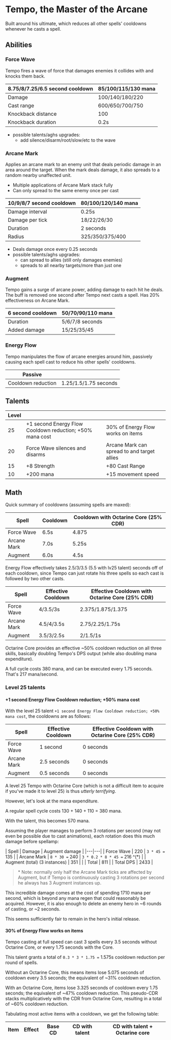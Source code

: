 # Tempo, the Master of the Arcane

Built around his ultimate, which reduces all other spells' cooldowns whenever he casts a spell.

## Abilities
### Force Wave

Tempo fires a wave of force that damages enemies it collides with and knocks them back.

| 8.75/8/7.25/6.5 second cooldown | 85/100/115/130 mana |
|---|---|
| Damage | 100/140/180/220 |
| Cast range | 600/650/700/750 |
| Knockback distance | 100 |
| Knockback duration | 0.2s |

 - possible talents/aghs upgrades:
   - add silence/disarm/root/slow/etc to the wave

### Arcane Mark
Applies an arcane mark to an enemy unit that deals periodic damage in an area around the target. When the mark deals damage,
it also spreads to a random nearby unaffected unit.

- Multiple applications of Arcane Mark stack fully
- Can only spread to the same enemy once per cast

| 10/9/8/7 second cooldown | 80/100/120/140 mana |
|---|---|
| Damage interval | 0.25s |
| Damage per tick | 18/22/26/30 |
| Duration | 2 seconds |
| Radius | 325/350/375/400 |

 - Deals damage once every 0.25 seconds 
 - possible talents/aghs upgrades:
   - can spread to allies (still only damages enemies)
   - spreads to all nearby targets/more than just one

### Augment
Tempo gains a surge of arcane power, adding damage to each hit he deals. The buff is removed one second after Tempo next casts a spell. Has 20% effectiveness on Arcane Mark.

| 6 second cooldown | 50/70/90/110 mana |
|---|---|
| Duration | 5/6/7/8 seconds |
| Added damage | 15/25/35/45 |

### Energy Flow

Tempo manipulates the flow of arcane energies around him, passively causing each spell cast to reduce his other spells' cooldowns.

| Passive | |
|---|---|
| Cooldown reduction | 1.25/1.5/1.75 seconds |

## Talents

| Level | | |
|---|---|---|
| 25 | +1 second Energy Flow Cooldown reduction; +50% mana cost | 30% of Energy Flow works on items |
| 20 | Force Wave silences and disarms | Arcane Mark can spread to and target allies |
| 15 | +8 Strength | +80 Cast Range |
| 10 | +200 mana | +15 movement speed |

## Math

Quick summary of cooldowns (assuming spells are maxed):

| Spell       | Cooldown | Cooldown with Octarine Core (25% CDR) |
|-------------|----------|---------------------------------------|
| Force Wave  | 6.5s     | 4.875                                 |
| Arcane Mark | 7.0s     | 5.25s                                 |
| Augment     | 6.0s     | 4.5s                                  |

Energy Flow effectively takes 2.5/3/3.5 (5.5 with lv25 talent) seconds off of each cooldown,
since Tempo can just rotate his three spells so each cast is followed by two other casts.

| Spell       | Effective Cooldown | Effective Cooldown with Octarine Core (25% CDR) |
|-------------|--------------------|-------------------------------------------------|
| Force Wave  | 4/3.5/3s           | 2.375/1.875/1.375 |
| Arcane Mark | 4.5/4/3.5s         | 2.75/2.25/1.75s |
| Augment     | 3.5/3/2.5s         | 2/1.5/1s |

Octarine Core provides an effective ~50% cooldown reduction on all three skills, basically doubling Tempo's
DPS output (while also doubling mana expenditure).

A full cycle costs 380 mana, and can be executed every 1.75 seconds. That's 217 mana/second.

### Level 25 talents

#### +1 second Energy Flow Cooldown reduction; +50% mana cost

With the level 25 talent `+1 second Energy Flow Cooldown reduction; +50% mana cost`, the cooldowns are as follows:

| Spell       | Effective Cooldown | Effective Cooldown with Octarine Core (25% CDR) |
|-------------|--------------------|-------------------------------------------------|
| Force Wave  | 1 second           | 0 seconds |
| Arcane Mark | 2.5 seconds        | 0 seconds |
| Augment     | 0.5 seconds        | 0 seconds |

A level 25 Tempo with Octarine Core (which is not a difficult item to acquire if you've made it to level 25) is thus *utterly terrifying*.

However, let's look at the mana expenditure.

A regular spell cycle costs 130 + 140 + 110 = 380 mana.

With the talent, this becomes 570 mana.

Assuming the player manages to perform 3 rotations per second (may not even be possible due to cast animations), each rotation does this much damage before spellamp:

| Spell | Damage | Augment damage |
|---|---|
| Force Wave | 220 | `3 * 45 =` 135 |
| Arcane Mark | `8 * 30 =` 240 | `3 * 0.2 * 8 * 45 =` 216 ^(\*) |
| Augment (total) (3 instances) | 351 | |
| Total | 811 |
| Total DPS | 2433 |

> \* Note: normally only half the Arcane Mark ticks are affected by Augment, but if Tempo is continuously casting 3 rotations per second he always has 3 Augment instances up.

This incredible damage comes at the cost of spending 1710 mana per second, which is beyond any mana regen that could reasonably be acquired. However, it is also enough to delete an enemy hero in ~6 rounds of casting, or ~2 seconds.

This seems sufficiently fair to remain in the hero's initial release.

#### 30% of Energy Flow works on items

Tempo casting at full speed can cast 3 spells every 3.5 seconds without Octarine Core, or every 1.75 seconds with the Core.

This talent grants a total of `0.3 * 3 * 1.75 =` 1.575s cooldown reduction per round of spells.

Without an Octarine Core, this means items lose 5.075 seconds of cooldown every 3.5 seconds; the equivalent of ~31% cooldown reduction.

With an Octarine Core, items lose 3.325 seconds of cooldown every 1.75 seconds; the equivalent of ~47% cooldown reduction. This pseudo-CDR stacks multiplicatively with the CDR from Octarine Core, resulting in a total of ~60% cooldown reduction.

Tabulating most active items with a cooldown, we get the following table:

| Item | Effect | Base CD | CD with talent | CD with talent + Octarine core |
|------|--------|---------|----------------|--------------------------------|
